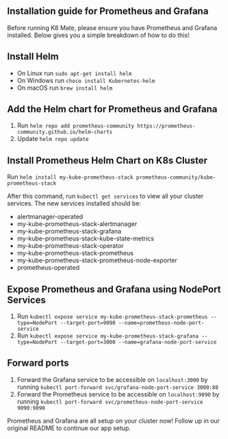 ## Installation guide for Prometheus and Grafana
Before running K8 Mate, please ensure you have Prometheus and Grafana installed. Below gives you a simple breakdown of how to do this!

## Install Helm
- On Linux run `sudo apt-get install helm`
- On Windows run `choco install Kubernetes-helm`
- On macOS run `brew install helm`

## Add the Helm chart for Prometheus and Grafana
1. Run `helm repo add prometheus-community https://prometheus-community.github.io/helm-charts`
2. Update `helm repo update`

## Install Prometheus Helm Chart on K8s Cluster
Run `helm install my-kube-prometheus-stack prometheus-community/kube-prometheus-stack`

After this command, run `kubectl get services` to view all your cluster services. The new services installed should be:

- alertmanager-operated
- my-kube-prometheus-stack-alertmanager
- my-kube-prometheus-stack-grafana
- my-kube-prometheus-stack-kube-state-metrics                                                                                    
- my-kube-prometheus-stack-operator                              
- my-kube-prometheus-stack-prometheus                 
- my-kube-prometheus-stack-prometheus-node-exporter
- prometheus-operated

## Expose Prometheus and Grafana using NodePort Services 
1. Run `kubectl expose service my-kube-prometheus-stack-prometheus --type=NodePort --target-port=9090 --name=prometheus-node-port-service`
2. Run `kubectl expose service my-kube-prometheus-stack-grafana --type=NodePort --target-port=3000 --name=grafana-node-port-service`

## Forward ports
1. Forward the Grafana service to be accessible on `localhost:3000` by running `kubectl port-forward svc/grafana-node-port-service 3000:80`
2. Forward the Prometheus service to be accessible on `localhost:9090` by running `kubectl port-forward svc/prometheus-node-port-service 9090:9090`

Prometheus and Grafana are all setup on your cluster now! Follow up in our original README to continue our app setup.